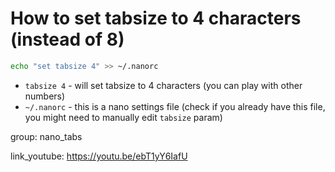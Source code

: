 # How to set tabsize to 4 characters (instead of 8)

```bash
echo "set tabsize 4" >> ~/.nanorc
```

- `tabsize 4` - will set tabsize to 4 characters (you can play with other numbers)
- `~/.nanorc` - this is a nano settings file (check if you already have this file, you might need to manually edit ```tabsize``` param)

group: nano_tabs


link_youtube: https://youtu.be/ebT1yY6IafU
